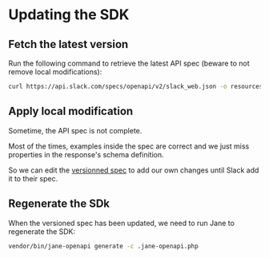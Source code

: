 # Updating the SDK

## Fetch the latest version

Run the following command to retrieve the latest API spec (beware to not remove
local modifications):

```bash
curl https://api.slack.com/specs/openapi/v2/slack_web.json -o resources/slack-openapi.json
```

## Apply local modification

Sometime, the API spec is not complete.

Most of the times, examples inside the spec are correct and we just miss
properties in the response's schema definition.

So we can edit the [versionned spec](../resources/slack-openapi.json)
to add our own changes until Slack add it to their spec.


## Regenerate the SDk

When the versioned spec has been updated, we need to run Jane to regenerate the
SDK:

```bash
vendor/bin/jane-openapi generate -c .jane-openapi.php
```

